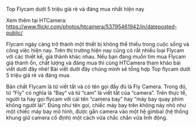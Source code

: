 Top Flycam dưới 5 triệu giá rẻ và đáng mua nhất hiện nay

Xem thêm tại HTCamera: https://www.flickr.com/photos/htcamera/53795461942/in/dateposted-public/

Flycam ngày càng trở thành một thiết bị không thể thiếu trong cuộc sống và công việc hiện nay. Trên thị trường hiện nay cũng có rất nhiều loại Flycam với các thiết kế, giá thành khác nhau. Nếu bạn đang muốn tìm mua Flycam giá thành ổn, chất lượng và đáng mua thì cùng HTCamera tham khảo bài viết dưới đây nhé! Bài viết dưới đây chúng mình sẽ tổng hợp Top flycam dưới 5 triệu giá rẻ và đáng mua.

Bản chất Flycam là từ viết tắt và có tên gọi đầy đủ là Fly Camera. Trong đó, từ “Fly” có nghĩa là “Bay” và từ “cam” là viết tắt của “camera”. Trên thực tế, người ta hay gọi flycam với cái tên “camera bay” hay “máy bay quay phim không người lái“. Đúng như tên gọi, chiếc máy bay trên không này nhỏ như một chiếc máy bay mô hình, được gắn camera vào một hệ gimbal (hệ thống khung giữ camera cố định) một cách vừa chắc chắn vừa linh động.

